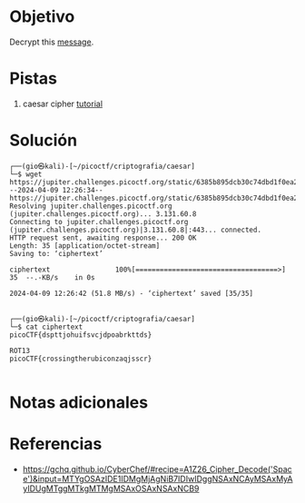 # Objetivo
Decrypt this [message](https://jupiter.challenges.picoctf.org/static/6385b895dcb30c74dbd1f0ea271e3563/ciphertext).
# Pistas
1. caesar cipher [tutorial](https://learncryptography.com/classical-encryption/caesar-cipher)
# Solución

```
┌──(gio㉿kali)-[~/picoctf/criptografia/caesar]
└─$ wget https://jupiter.challenges.picoctf.org/static/6385b895dcb30c74dbd1f0ea271e3563/ciphertext
--2024-04-09 12:26:34--  https://jupiter.challenges.picoctf.org/static/6385b895dcb30c74dbd1f0ea271e3563/ciphertext
Resolving jupiter.challenges.picoctf.org (jupiter.challenges.picoctf.org)... 3.131.60.8
Connecting to jupiter.challenges.picoctf.org (jupiter.challenges.picoctf.org)|3.131.60.8|:443... connected.
HTTP request sent, awaiting response... 200 OK
Length: 35 [application/octet-stream]
Saving to: ‘ciphertext’

ciphertext                100%[===================================>]      35  --.-KB/s    in 0s      

2024-04-09 12:26:42 (51.8 MB/s) - ‘ciphertext’ saved [35/35]

                                                                                                      
┌──(gio㉿kali)-[~/picoctf/criptografia/caesar]
└─$ cat ciphertext 
picoCTF{dspttjohuifsvcjdpoabrkttds}   

ROT13
picoCTF{crossingtherubiconzaqjsscr}
```

```

```
# Notas adicionales
# Referencias
-  https://gchq.github.io/CyberChef/#recipe=A1Z26_Cipher_Decode('Space')&input=MTYgOSAzIDE1IDMgMjAgNiB7IDIwIDggNSAxNCAyMSAxMyAyIDUgMTggMTkgMTMgMSAxOSAxNSAxNCB9